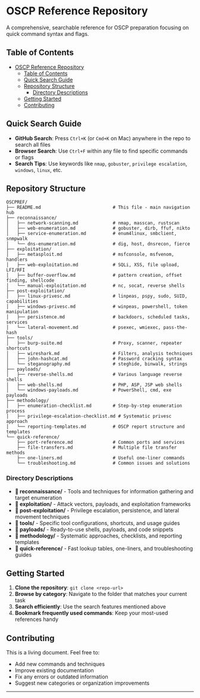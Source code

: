 # OSCP Reference Repository

A comprehensive, searchable reference for OSCP preparation focusing on quick command syntax and flags.

## Table of Contents

- [OSCP Reference Repository](#oscp-reference-repository)
  - [Table of Contents](#table-of-contents)
  - [Quick Search Guide](#quick-search-guide)
  - [Repository Structure](#repository-structure)
    - [Directory Descriptions](#directory-descriptions)
  - [Getting Started](#getting-started)
  - [Contributing](#contributing)

## Quick Search Guide

- **GitHub Search**: Press `Ctrl+K` (or `Cmd+K` on Mac) anywhere in the repo to search all files
- **Browser Search**: Use `Ctrl+F` within any file to find specific commands or flags
- **Search Tips**: Use keywords like `nmap`, `gobuster`, `privilege escalation`, `windows`, `linux`, etc.

## Repository Structure

```
OSCPREF/
├── README.md                           # This file - main navigation hub
├── reconnaissance/
│   ├── network-scanning.md             # nmap, masscan, rustscan
│   ├── web-enumeration.md              # gobuster, dirb, ffuf, nikto
│   ├── service-enumeration.md          # enum4linux, smbclient, snmpwalk
│   └── dns-enumeration.md              # dig, host, dnsrecon, fierce
├── exploitation/
│   ├── metasploit.md                   # msfconsole, msfvenom, handlers
│   ├── web-exploitation.md             # SQLi, XSS, file upload, LFI/RFI
│   ├── buffer-overflow.md              # pattern creation, offset finding, shellcode
│   └── manual-exploitation.md          # nc, socat, reverse shells
├── post-exploitation/
│   ├── linux-privesc.md                # linpeas, pspy, sudo, SUID, capabilities
│   ├── windows-privesc.md              # winpeas, powershell, token manipulation
│   ├── persistence.md                  # backdoors, scheduled tasks, services
│   └── lateral-movement.md             # psexec, wmiexec, pass-the-hash
├── tools/
│   ├── burp-suite.md                   # Proxy, scanner, repeater shortcuts
│   ├── wireshark.md                    # Filters, analysis techniques
│   ├── john-hashcat.md                 # Password cracking syntax
│   └── steganography.md                # steghide, binwalk, strings
├── payloads/
│   ├── reverse-shells.md               # Various language reverse shells
│   ├── web-shells.md                   # PHP, ASP, JSP web shells
│   └── windows-payloads.md             # PowerShell, cmd, exe payloads
├── methodology/
│   ├── enumeration-checklist.md        # Step-by-step enumeration process
│   ├── privilege-escalation-checklist.md # Systematic privesc approach
│   └── reporting-templates.md          # OSCP report structure and templates
└── quick-reference/
    ├── port-reference.md               # Common ports and services
    ├── file-transfers.md               # Multiple file transfer methods
    ├── one-liners.md                   # Useful one-liner commands
    └── troubleshooting.md              # Common issues and solutions
```

### Directory Descriptions

- **📁 reconnaissance/** - Tools and techniques for information gathering and target enumeration
- **📁 exploitation/** - Attack vectors, payloads, and exploitation frameworks
- **📁 post-exploitation/** - Privilege escalation, persistence, and lateral movement techniques
- **📁 tools/** - Specific tool configurations, shortcuts, and usage guides
- **📁 payloads/** - Ready-to-use shells, payloads, and code snippets
- **📁 methodology/** - Systematic approaches, checklists, and reporting templates
- **📁 quick-reference/** - Fast lookup tables, one-liners, and troubleshooting guides

## Getting Started

1. **Clone the repository**: `git clone <repo-url>`
2. **Browse by category**: Navigate to the folder that matches your current task
3. **Search efficiently**: Use the search features mentioned above
4. **Bookmark frequently used commands**: Keep your most-used references handy

## Contributing

This is a living document. Feel free to:
- Add new commands and techniques
- Improve existing documentation
- Fix any errors or outdated information
- Suggest new categories or organization improvements

---